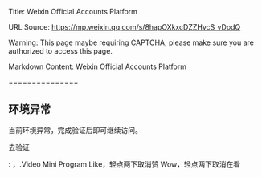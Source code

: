 Title: Weixin Official Accounts Platform

URL Source: https://mp.weixin.qq.com/s/8hapOXkxcDZZHvcS_vDodQ

Warning: This page maybe requiring CAPTCHA, please make sure you are authorized to access this page.

Markdown Content:
Weixin Official Accounts Platform

===============

环境异常
----

当前环境异常，完成验证后即可继续访问。

去验证

: ，.Video Mini Program Like，轻点两下取消赞 Wow，轻点两下取消在看
